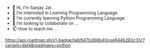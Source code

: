 - 👋 Hi, I’m Sanjay Jat
- 👀 I’m interested in Learning Programming Language.
- 🌱 I’m currently learning Python Programming Language.
- 💞️ I’m looking to collaborate on ...
- 📫 How to reach me ...


https://api.roadmap.sh/v1-badge/tall/647b366b40cee644b282c31c?variant=dark&roadmaps=python
<!---
pixel-snjy/pixel-snjy is a ✨ special ✨ repository because its `README.md` (this file) appears on your GitHub profile.
You can click the Preview link to take a look at your changes.
--->
